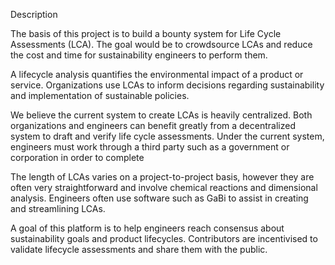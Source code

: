 Description

The basis of this project is to build a bounty system for Life Cycle Assessments (LCA). The goal would be to crowdsource LCAs and reduce the cost and time for sustainability engineers to perform them.

A lifecycle analysis quantifies the environmental impact of a product or service. Organizations use LCAs to inform decisions regarding sustainability and implementation of sustainable policies.

We believe the current system to create LCAs is heavily centralized. Both organizations and engineers can benefit greatly from a decentralized system to draft and verify life cycle assessments. Under the current system, engineers must work through a third party such as a government or corporation in order to complete 

The length of LCAs varies on a project-to-project basis, however they are often very straightforward and involve chemical reactions and dimensional analysis. Engineers often use software such as GaBi to assist in creating and streamlining LCAs.

A goal of this platform is to help engineers reach consensus about sustainability goals and product lifecycles. Contributors are incentivised to validate lifecycle assessments and share them with the public.
